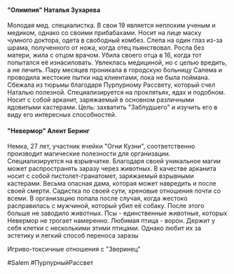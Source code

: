 #### "Олимпия" Наталья Зухарева
Молодая мед. специалистка. В свои 19 является неплохим ученым и медиком, однако со своими прибабахами. Носит на лице маску чумного доктора, одета в свободный комбез. Слепа на один глаз из-за шрама, полученного от ножа, когда отец пьянствовал. Росла без матери, жила с отцом врачом. Убила своего отца в 16, когда тот попытался её изнасиловать. Увлеклась медициной, но с целью вредить, а не лечить. Пару месяцев проникала в городскую больницу Салема и проводила жестокие пытки над клиентами, пока не была поймана. Сбежала из тюрьмы благодаря Пурпурному Рассвету, который счел Наталью полезной.
Специализируется на проклятьях, ядах и подобном. Носит с собой арканит, заряжаемый в основном различными ядовитыми кастерами.
Цель: захватить "Заблудшего" и изучить его в виду его интересных способностей.

#### "Невермор" Алеит Беринг
Немка, 27 лет, участник ячейки "Огни Кузни", соответственно производит магические полезности для организации. Специализируется на взрывчатке. Благодаря своей уникальное магии может распространять заразу через животных. В качестве арканита носит с собой пистолет-гранатомет, заряжаемый взрывными кастерами. Весьма опасная дама, которая может навредить и после своей смерти.
Садистка по своей сути, хреновые отношения почти со всеми. В организацию попала после случая, когда жестоко расправилась с мужчиной, который убил её собаку. После этого больше не заводило животных. Псы - единственные животные, которых Невермор не трогает намеренно. Любимая птица - ворон. Держит у себя клетки с несколькими этими птицами. Однако любит их за эстетику и легкий способ переноса заразы

Игриво-токсичные отношения с "Зверинец"

#Salem #ПурпурныйРассвет